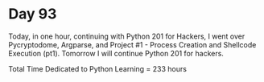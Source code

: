 # Day 93

Today, in one hour, continuing with Python 201 for Hackers, I went over Pycryptodome, Argparse, and Project #1 - Process Creation and Shellcode Execution (pt1). Tomorrow I will continue Python 201 for hackers.  

Total Time Dedicated to Python Learning = 233 hours

